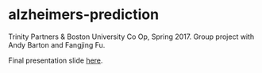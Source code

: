 # alzheimers-prediction
Trinity Partners & Boston University Co Op, Spring 2017. Group project with Andy Barton and Fangjing Fu. 

Final presentation slide [here](https://docs.google.com/presentation/d/1hBX2GJuDHTzDpSmHYLJ1l8agezz9MkOs5WZ52csPS_c/edit#slide=id.g1f44455fd1_3_13).
